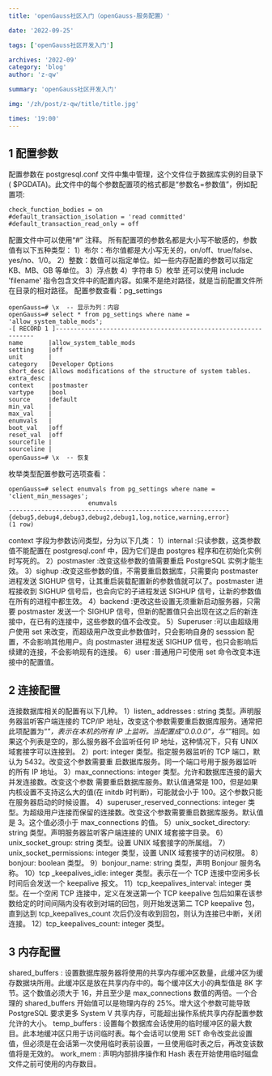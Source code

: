 ```yaml
---
title: 'openGauss社区入门（openGauss-服务配置）'

date: '2022-09-25'

tags: ['openGauss社区开发入门']

archives: '2022-09'
category: 'blog'
author: 'z-qw'

summary: 'openGauss社区开发入门'

img: '/zh/post/z-qw/title/title.jpg'

times: '19:00'
---
```


## **1 配置参数**

配置参数在 postgresql.conf 文件中集中管理，这个文件位于数据库实例的目录下( $PGDATA)。此文件中的每个参数配置项的格式都是“参数名=参数值”，例如配置项:

```
check_function_bodies = on
#default_transaction_isolation = 'read committed'
#default_transaction_read_only = off
```

配置文件中可以使用“#” 注释。 所有配置项的参数名都是大小写不敏感的，参数值有以下五种类型： 1）布尔：布尔值都是大小写无关的，on/off、true/false、yes/no、1/0。 2）整数：数值可以指定单位。如一些内存配置的参数可以指定 KB、MB、GB 等单位。 3）浮点数 4）字符串 5）枚举 还可以使用 include 'filename' 指令包含文件中的配置内容。如果不是绝对路径，就是当前配置文件所在目录的相对路径。 配置参数查看：pg_settings

```
openGauss=# \x  -- 显示为列：内容
openGauss=# select * from pg_settings where name = 'allow_system_table_mods';
-[ RECORD 1 ]----------------------------------------------------------------
name       |allow_system_table_mods
setting    |off
unit       |
category   |Developer Options
short_desc |Allows modifications of the structure of system tables.
extra_desc |
context    |postmaster
vartype    |bool
source     |default
min_val    |
max_val    |
enumvals   |
boot_val   |off
reset_val  |off
sourcefile |
sourceline |
openGauss=# \x  -- 恢复
```

枚举类型配置参数可选项查看：

```
openGauss=# select enumvals from pg_settings where name = 'client_min_messages';
                      enumvals
-------------------------------------------------------------
{debug5,debug4,debug3,debug2,debug1,log,notice,warning,error}
(1 row)
```

context 字段为参数访问类型，分为以下几类： 1）internal :只读参数，这类参数值不能配置在 postgresql.conf 中，因为它们是由 postgres 程序和在初始化实例时写死的。 2）postmaster :改变这些参数的值需要重启 PostgreSQL 实例才能生效。 3）sighup :改变这些参数的值，不需要重启数据库，只需要向 postmaster 进程发送 SIGHUP 信号，让其重启装载配置新的参数值就可以了。postmaster 进程接收到 SIGHUP 信号后，也会向它的子进程发送 SIGHUP 信号，让新的参数值在所有的进程中都生效。 4）backend :更改这些设置无须重新启动服务器，只需要 postmaster 发送一个 SIGHUP 信号，但新的配置值只会出现在这之后的新连接中，在已有的连接中，这些参数的值不会改变。 5）Superuser :可以由超级用户使用 set 来改变，而超级用户改变此参数值时，只会影响自身的 sesssion 配置，不会影响其他用户。向 postmaster 进程发送 SIGHUP 信号，也只会影响后续建的连接，不会影响现有的连接。 6）user :普通用户可使用 set 命令改变本连接中的配置值。

## **2 连接配置**

连接数据库相关的配置有以下几种。 1）listen\_ addresses : string 类型。声明服务器监听客户端连接的 TCP/IP 地址，改变这个参数需要重启数据库服务。通常把此项配置为“_"，表示在本机的所有 IP 上监听。当配置成“0.0.0.0”，与“_”相同。如果这个列表是空的，那么服务器不会监听任何 IP 地址，这种情况下，只有 UNIX 域套接字可以连接到。 2）port: integer 类型。指定服务器监听的 TCP 端口，默认为 5432。改变这个参数需要重 启数据库服务。同一个端口号用于服务器监听的所有 IP 地址。 3）max_connections: integer 类型。允许和数据库连接的最大并发连接数。改变这个参数 需要重启数据库服务。默认值通常是 100，但是如果内核设置不支持这么大的值(在 initdb 时判断)，可能就会小于 100。这个参数只能在服务器启动的时候设置。 4）superuser_reserved_connections: integer 类型。为超级用户连接而保留的连接数。改变这个参数需要重启数据库服务。默认值是 3。这个值必须小于 max_connections 的值。 5）unix_socket_directory: string 类型。声明服务器监听客户端连接的 UNIX 域套接字目录。 6）unix_socket_group: string 类型。设置 UNIX 域套接字的所属组。 7）unix_socket_permissions: integer 类型，设置 UNIX 域套接字的访问权限。 8）bonjour: boolean 类型。 9）bonjour_name: string 类型，声明 Bonjour 服务名称。 10）tcp \_keepalives_idle: integer 类型。表示在一个 TCP 连接中空闲多长时间后会发送一个 keepalive 报文。 11）tcp_keepalives_interval: integer 类型。在一个空闲 TCP 连接中，定义在发送第一个 TCP keepalive 包后如果在该参数给定的时间间隔内没有收到对端的回包，则开始发送第二 TCP keepalive 包，直到达到 tcp_keepalives_count 次后仍没有收到回包，则认为连接已中断，关闭连接。 12）tcp_keepalives_count: integer 类型。

## **3 内存配置**

shared_buffers : 设置数据库服务器将使用的共享内存缓冲区数量，此缓冲区为缓存数据块所用。此缓冲区是放在共享内存中的。每个缓冲区大小的典型值是 8K 字节。这个数值必须大于 16，并且至少是 max_connections 数值的两倍。一个合理的 shared_buffers 开始值可以是物理内存的 25%。增大这个参数可能导致 PostgreSQL 要求更多 System V 共享内存，可能超出操作系统共享内存配置参数允许的大小。 temp_buffers : 设置每个数据库会话使用的临时缓冲区的最大数目。此本地缓冲区只用于访问临时表。每个会话可以使用 SET 命令改变此设置值，但必须是在会话第一次使用临时表前设置，一旦使用临时表之后，再改变该数值将是无效的。 work_mem : 声明内部排序操作和 Hash 表在开始使用临时磁盘文件之前可使用的内存数目。
